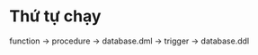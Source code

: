 # Thứ tự chạy

<!-- function -> procedure -> database -->

function -> procedure -> database.dml -> trigger -> database.ddl
